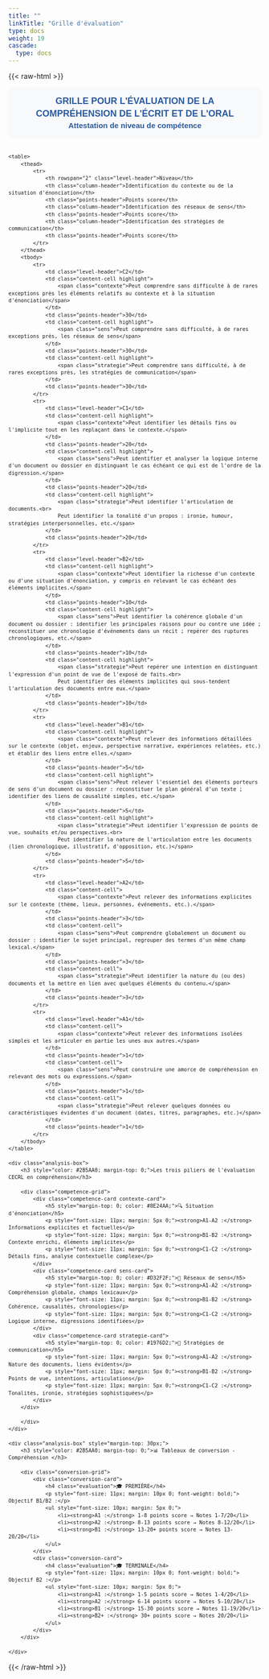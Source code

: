 ```yaml
---
title: ""
linkTitle: "Grille d'évaluation"
type: docs
weight: 19
cascade:
  type: docs
---
```


{{< raw-html >}}

<style>
    .evaluation-content {
        font-family: Arial, sans-serif;
        line-height: 1.4;
        font-size: 12px;
        max-width: 1200px;
        margin: 0 auto;
    }
    
    .evaluation-content table {
        width: 100%;
        border-collapse: collapse;
        margin-bottom: 20px;
        box-shadow: 0 2px 8px rgba(0,0,0,0.1);
    }
    
    .evaluation-content th, .evaluation-content td {
        border: 1px solid #333;
        padding: 8px;
        text-align: left;
        vertical-align: top;
    }
    
    .level-header {
        background-color: #E6F3FF;
        font-weight: bold;
        text-align: center;
        width: 50px;
    }
    
    .points-header {
        background-color: #B3D9FF;
        font-weight: bold;
        text-align: center;
        width: 60px;
    }
    
    .column-header {
        background-color: #B3D9FF;
        font-weight: bold;
        text-align: center;
        font-size: 13px;
    }
    
    .content-cell {
        font-size: 11px;
    }
    
    .highlight {
        background-color: #FFFFCC;
    }
    
    .contexte {
        color: #8E24AA;
        font-weight: bold;
    }
    
    .sens {
        color: #D32F2F;
        font-weight: bold;
    }
    
    .strategie {
        color: #1976D2;
        font-weight: bold;
    }
    
    .competence {
        color: #388E3C;
        font-weight: bold;
    }
    
    .evaluation {
        color: #F57C00;
        font-weight: bold;
    }
    
    .page-title {
        font-size: 18px;
        font-weight: bold;
        text-align: center;
        margin-bottom: 30px;
        color: #2B5AA0;
        padding: 15px;
        background-color: #f8f9fa;
        border-radius: 8px;
    }
    
    .analysis-box {
        background-color: #F5F5F5;
        padding: 20px;
        margin-top: 30px;
        border-radius: 8px;
        border-left: 4px solid #2B5AA0;
    }
    
    .competence-grid {
        display: grid;
        grid-template-columns: 1fr 1fr 1fr;
        gap: 15px;
        margin-top: 15px;
    }
    
    .competence-card {
        background: white;
        padding: 15px;
        border-radius: 8px;
        border: 2px solid;
        box-shadow: 0 2px 4px rgba(0,0,0,0.1);
    }
    
    .contexte-card { border-color: #8E24AA; }
    .sens-card { border-color: #D32F2F; }
    .strategie-card { border-color: #1976D2; }
    
    .conversion-grid {
        display: grid;
        grid-template-columns: 1fr 1fr;
        gap: 20px;
        margin-top: 15px;
    }
    
    .conversion-card {
        background: white;
        padding: 15px;
        border-radius: 8px;
        border: 1px solid #ddd;
        box-shadow: 0 1px 3px rgba(0,0,0,0.1);
    }
    
    .note-box {
        background-color: #FFF3E0;
        padding: 15px;
        border-radius: 8px;
        margin-top: 15px;
        border-left: 4px solid #FF9800;
    }
    
    @media (max-width: 768px) {
        .competence-grid, .conversion-grid {
            grid-template-columns: 1fr;
        }
        
        .evaluation-content {
            font-size: 11px;
        }
        
        .evaluation-content table {
            font-size: 10px;
        }
    }
</style>

<div class="evaluation-content">
    <div class="page-title">
        GRILLE POUR L'ÉVALUATION DE LA COMPRÉHENSION DE L'ÉCRIT ET DE L'ORAL<br>
        <small>Attestation de niveau de compétence </small>
    </div>

    <table>
        <thead>
            <tr>
                <th rowspan="2" class="level-header">Niveau</th>
                <th class="column-header">Identification du contexte ou de la situation d'énonciation</th>
                <th class="points-header">Points score</th>
                <th class="column-header">Identification des réseaux de sens</th>
                <th class="points-header">Points score</th>
                <th class="column-header">Identification des stratégies de communication</th>
                <th class="points-header">Points score</th>
            </tr>
        </thead>
        <tbody>
            <tr>
                <td class="level-header">C2</td>
                <td class="content-cell highlight">
                    <span class="contexte">Peut comprendre sans difficulté à de rares exceptions près les éléments relatifs au contexte et à la situation d'énonciation</span>
                </td>
                <td class="points-header">30</td>
                <td class="content-cell highlight">
                    <span class="sens">Peut comprendre sans difficulté, à de rares exceptions près, les réseaux de sens</span>
                </td>
                <td class="points-header">30</td>
                <td class="content-cell highlight">
                    <span class="strategie">Peut comprendre sans difficulté, à de rares exceptions près, les stratégies de communication</span>
                </td>
                <td class="points-header">30</td>
            </tr>
            <tr>
                <td class="level-header">C1</td>
                <td class="content-cell highlight">
                    <span class="contexte">Peut identifier les détails fins ou l'implicite tout en les replaçant dans le contexte.</span>
                </td>
                <td class="points-header">20</td>
                <td class="content-cell highlight">
                    <span class="sens">Peut identifier et analyser la logique interne d'un document ou dossier en distinguant le cas échéant ce qui est de l'ordre de la digression.</span>
                </td>
                <td class="points-header">20</td>
                <td class="content-cell highlight">
                    <span class="strategie">Peut identifier l'articulation de documents.<br>
                    Peut identifier la tonalité d'un propos : ironie, humour, stratégies interpersonnelles, etc.</span>
                </td>
                <td class="points-header">20</td>
            </tr>
            <tr>
                <td class="level-header">B2</td>
                <td class="content-cell highlight">
                    <span class="contexte">Peut identifier la richesse d'un contexte ou d'une situation d'énonciation, y compris en relevant le cas échéant des éléments implicites.</span>
                </td>
                <td class="points-header">10</td>
                <td class="content-cell highlight">
                    <span class="sens">Peut identifier la cohérence globale d'un document ou dossier : identifier les principales raisons pour ou contre une idée ; reconstituer une chronologie d'événements dans un récit ; repérer des ruptures chronologiques, etc.</span>
                </td>
                <td class="points-header">10</td>
                <td class="content-cell highlight">
                    <span class="strategie">Peut repérer une intention en distinguant l'expression d'un point de vue de l'exposé de faits.<br>
                    Peut identifier des éléments implicites qui sous-tendent l'articulation des documents entre eux.</span>
                </td>
                <td class="points-header">10</td>
            </tr>
            <tr>
                <td class="level-header">B1</td>
                <td class="content-cell highlight">
                    <span class="contexte">Peut relever des informations détaillées sur le contexte (objet, enjeux, perspective narrative, expériences relatées, etc.) et établir des liens entre elles.</span>
                </td>
                <td class="points-header">5</td>
                <td class="content-cell highlight">
                    <span class="sens">Peut relever l'essentiel des éléments porteurs de sens d'un document ou dossier : reconstituer le plan général d'un texte ; identifier des liens de causalité simples, etc.</span>
                </td>
                <td class="points-header">5</td>
                <td class="content-cell highlight">
                    <span class="strategie">Peut identifier l'expression de points de vue, souhaits et/ou perspectives.<br>
                    Peut identifier la nature de l'articulation entre les documents (lien chronologique, illustratif, d'opposition, etc.)</span>
                </td>
                <td class="points-header">5</td>
            </tr>
            <tr>
                <td class="level-header">A2</td>
                <td class="content-cell">
                    <span class="contexte">Peut relever des informations explicites sur le contexte (thème, lieux, personnes, événements, etc.).</span>
                </td>
                <td class="points-header">3</td>
                <td class="content-cell">
                    <span class="sens">Peut comprendre globalement un document ou dossier : identifier le sujet principal, regrouper des termes d'un même champ lexical.</span>
                </td>
                <td class="points-header">3</td>
                <td class="content-cell">
                    <span class="strategie">Peut identifier la nature du (ou des) documents et la mettre en lien avec quelques éléments du contenu.</span>
                </td>
                <td class="points-header">3</td>
            </tr>
            <tr>
                <td class="level-header">A1</td>
                <td class="content-cell">
                    <span class="contexte">Peut relever des informations isolées simples et les articuler en partie les unes aux autres.</span>
                </td>
                <td class="points-header">1</td>
                <td class="content-cell">
                    <span class="sens">Peut construire une amorce de compréhension en relevant des mots ou expressions.</span>
                </td>
                <td class="points-header">1</td>
                <td class="content-cell">
                    <span class="strategie">Peut relever quelques données ou caractéristiques évidentes d'un document (dates, titres, paragraphes, etc.)</span>
                </td>
                <td class="points-header">1</td>
            </tr>
        </tbody>
    </table>

    <div class="analysis-box">
        <h3 style="color: #2B5AA0; margin-top: 0;">Les trois piliers de l'évaluation CECRL en compréhension</h3>
        
        <div class="competence-grid">
            <div class="competence-card contexte-card">
                <h5 style="margin-top: 0; color: #8E24AA;">🔍 Situation d'énonciation</h5>
                <p style="font-size: 11px; margin: 5px 0;"><strong>A1-A2 :</strong> Informations explicites et factuelles</p>
                <p style="font-size: 11px; margin: 5px 0;"><strong>B1-B2 :</strong> Contexte enrichi, éléments implicites</p>
                <p style="font-size: 11px; margin: 5px 0;"><strong>C1-C2 :</strong> Détails fins, analyse contextuelle complexe</p>
            </div>
            <div class="competence-card sens-card">
                <h5 style="margin-top: 0; color: #D32F2F;">🧠 Réseaux de sens</h5>
                <p style="font-size: 11px; margin: 5px 0;"><strong>A1-A2 :</strong> Compréhension globale, champs lexicaux</p>
                <p style="font-size: 11px; margin: 5px 0;"><strong>B1-B2 :</strong> Cohérence, causalités, chronologies</p>
                <p style="font-size: 11px; margin: 5px 0;"><strong>C1-C2 :</strong> Logique interne, digressions identifiées</p>
            </div>
            <div class="competence-card strategie-card">
                <h5 style="margin-top: 0; color: #1976D2;">💬 Stratégies de communication</h5>
                <p style="font-size: 11px; margin: 5px 0;"><strong>A1-A2 :</strong> Nature des documents, liens évidents</p>
                <p style="font-size: 11px; margin: 5px 0;"><strong>B1-B2 :</strong> Points de vue, intentions, articulations</p>
                <p style="font-size: 11px; margin: 5px 0;"><strong>C1-C2 :</strong> Tonalités, ironie, stratégies sophistiquées</p>
            </div>
        </div>

        </div>
    </div>

    <div class="analysis-box" style="margin-top: 30px;">
        <h3 style="color: #2B5AA0; margin-top: 0;">📊 Tableaux de conversion - Compréhension </h3>
        
        <div class="conversion-grid">
            <div class="conversion-card">
                <h4 class="evaluation">🎓 PREMIÈRE</h4>
                <p style="font-size: 11px; margin: 10px 0; font-weight: bold;"> Objectif B1/B2 :</p>
                <ul style="font-size: 10px; margin: 5px 0;">
                    <li><strong>A1 :</strong> 1-8 points score → Notes 1-7/20</li>
                    <li><strong>A2 :</strong> 8-13 points score → Notes 8-12/20</li>
                    <li><strong>B1 :</strong> 13-20+ points score → Notes 13-20/20</li>
                </ul>
            </div>
            <div class="conversion-card">
                <h4 class="evaluation">🎓 TERMINALE</h4>
                <p style="font-size: 11px; margin: 10px 0; font-weight: bold;"> Objectif B2 :</p>
                <ul style="font-size: 10px; margin: 5px 0;">
                    <li><strong>A1 :</strong> 1-5 points score → Notes 1-4/20</li>
                    <li><strong>A2 :</strong> 6-14 points score → Notes 5-10/20</li>
                    <li><strong>B1 :</strong> 15-30 points score → Notes 11-19/20</li>
                    <li><strong>B2+ :</strong> 30+ points score → Notes 20/20</li>
                </ul>
            </div>
        </div>

    </div>
</div>

{{< /raw-html >}}
